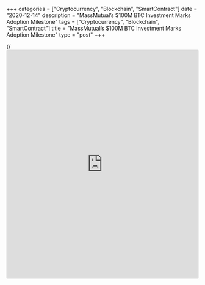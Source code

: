 +++
categories = ["Cryptocurrency", "Blockchain", "SmartContract"]
date = "2020-12-14"
description = "MassMutual’s $100M BTC Investment Marks Adoption Milestone"
tags = ["Cryptocurrency", "Blockchain", "SmartContract"]
title = "MassMutual’s $100M BTC Investment Marks Adoption Milestone"
type = "post"
+++

{{<iframe id="large-banner" src="https://www.bounty.group/#slide=17.0" width="100%" height="600" scrolling="no" style="border: 0px solid rgb(216, 221, 230); border-radius: 3px;">}}

JPMorgan analysts have said the recent recent [bitcoin](https://www.letsplayfx.com/blog/forex-for-bitcoin/) purchases by
Massachusetts Mutual Life Insurance Co. are a sign of growing mainstream
acceptance for the cryptocurrency.

![MassMutual’s $100M BTC Investment Marks Adoption Milestone][1]

> “MassMutual’s [bitcoin](https://www.letsplayfx.com/blog/forex-for-bitcoin/) (BTC, -0.98%) purchases represent another
milestone in the [bitcoin](https://www.letsplayfx.com/blog/forex-for-bitcoin/) adoption by institutional [investor](https://www.fintechee.com/tutorial-for-forex-trading/investor-mode/)s,”
JPMorgan’s strategists said, according to Bloomberg on Monday. “One can
see the potential demand that could arise over the coming years as other
insurance companies and pension funds follow MassMutual’s example,” they
added.

On Thursday, the 169-year old insurance firm announced [bitcoin](https://www.letsplayfx.com/blog/forex-for-bitcoin/) purchases
worth $100 million, as well as a $5 million equity stake in NYDIG – a
financial services firm focused on [bitcoin](https://www.letsplayfx.com/blog/forex-for-bitcoin/) with $2.3 billion in the
asset under management.

MassMutual’s move suggests insurance firms and pension funds are
beginning to look at [bitcoin](https://www.letsplayfx.com/blog/forex-for-bitcoin/) as an investment/reserve asset alongside
increased demand from wealthy [investor](https://www.fintechee.com/tutorial-for-forex-trading/investor-mode/)s and family offices.

According to JPMorgan, [bitcoin](https://www.letsplayfx.com/blog/forex-for-bitcoin/) may find an additional demand of $600
billion if pensions insurance firms in the U.S., EU, U.K. and Japan
allocate 1% of assets to the top cryptocurrency.

_Source:[FXPro][2]_

   1. /files/downloads/7/5/7/757d7ee331baa008d3b9249a0fdd0500_aa5ea322102fab523551aa6b47f4eee5.png
   2. /geturl/index/85d786b6b58afb18f8146ea332344ddf4d54b389/